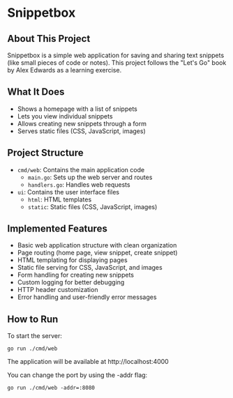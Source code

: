 # Snippetbox

## About This Project
Snippetbox is a simple web application for saving and sharing text snippets (like small pieces of code or notes). This project follows the "Let's Go" book by Alex Edwards as a learning exercise.

## What It Does
- Shows a homepage with a list of snippets
- Lets you view individual snippets
- Allows creating new snippets through a form
- Serves static files (CSS, JavaScript, images)

## Project Structure
- `cmd/web`: Contains the main application code
  - `main.go`: Sets up the web server and routes
  - `handlers.go`: Handles web requests
- `ui`: Contains the user interface files
  - `html`: HTML templates
  - `static`: Static files (CSS, JavaScript, images)

## Implemented Features
- Basic web application structure with clean organization
- Page routing (home page, view snippet, create snippet)
- HTML templating for displaying pages
- Static file serving for CSS, JavaScript, and images
- Form handling for creating new snippets
- Custom logging for better debugging
- HTTP header customization
- Error handling and user-friendly error messages

## How to Run
To start the server:
```
go run ./cmd/web
```

The application will be available at http://localhost:4000

You can change the port by using the -addr flag:
```
go run ./cmd/web -addr=:8080
```
